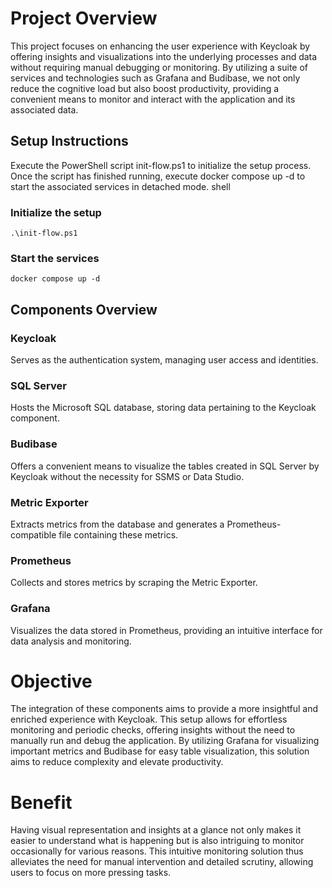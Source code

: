 # Project Overview
This project focuses on enhancing the user experience with Keycloak by offering insights and visualizations into the underlying processes and data without requiring manual debugging or monitoring. By utilizing a suite of services and technologies such as Grafana and Budibase, we not only reduce the cognitive load but also boost productivity, providing a convenient means to monitor and interact with the application and its associated data.

## Setup Instructions
Execute the PowerShell script init-flow.ps1 to initialize the setup process.
Once the script has finished running, execute docker compose up -d to start the associated services in detached mode.
shell


### Initialize the setup


```
.\init-flow.ps1
```

### Start the services

```
docker compose up -d
```


## Components Overview

### Keycloak
Serves as the authentication system, managing user access and identities.

### SQL Server
Hosts the Microsoft SQL database, storing data pertaining to the Keycloak component.

### Budibase
Offers a convenient means to visualize the tables created in SQL Server by Keycloak without the necessity for SSMS or Data Studio.

### Metric Exporter
Extracts metrics from the database and generates a Prometheus-compatible file containing these metrics.

### Prometheus
Collects and stores metrics by scraping the Metric Exporter.

### Grafana
Visualizes the data stored in Prometheus, providing an intuitive interface for data analysis and monitoring.

# Objective
The integration of these components aims to provide a more insightful and enriched experience with Keycloak. This setup allows for effortless monitoring and periodic checks, offering insights without the need to manually run and debug the application. By utilizing Grafana for visualizing important metrics and Budibase for easy table visualization, this solution aims to reduce complexity and elevate productivity.

# Benefit
Having visual representation and insights at a glance not only makes it easier to understand what is happening but is also intriguing to monitor occasionally for various reasons. This intuitive monitoring solution thus alleviates the need for manual intervention and detailed scrutiny, allowing users to focus on more pressing tasks.